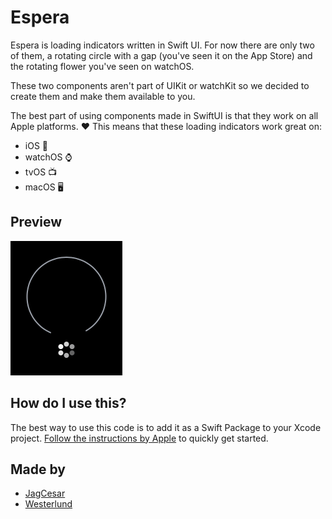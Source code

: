 # Espera

Espera is loading indicators written in Swift UI. For now there are only two of them, a rotating circle with a gap (you've seen it on the App Store) and the rotating flower you've seen on watchOS.

These two components aren't part of UIKit or watchKit so we decided to create them and make them available to you.

The best part of using components made in SwiftUI is that they work on all Apple platforms. ❤️ This means that these loading indicators work great on:
- iOS 📱
- watchOS ⌚️
- tvOS 📺
- macOS 🖥

## Preview

![A gif showing the supported loading indicators](Example/loading.gif)

## How do I use this?

The best way to use this code is to add it as a Swift Package to your Xcode project. [Follow the instructions by Apple](https://developer.apple.com/documentation/xcode/adding_package_dependencies_to_your_app) to quickly get started.

## Made by
- [JagCesar](https://github.com/jagcesar)
- [Westerlund](https://github.com/westerlund)
